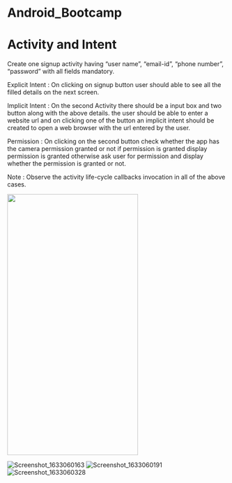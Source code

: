 # Android_Bootcamp
# Activity and Intent

Create one signup activity having “user name”, “email-id”, “phone number”, “password” with all fields mandatory. <br>

Explicit Intent : On clicking on signup button user should able to see all the filled details on the next screen. <br>

Implicit Intent : On the second Activity there should be a input box and two button along with the above details. the user should be able to enter a website url and on clicking one of the button an implicit intent should be created to open a web browser with the url entered by the user.<br>

Permission : On clicking on the second button check whether the app has the camera permission granted or not if permission is granted display permission is granted otherwise ask user for permission and display whether the permission is granted or not. <br>

Note : Observe the activity life-cycle callbacks invocation in all of the above cases.<br>

<img src="https://user-images.githubusercontent.com/42887995/135562947-48a04bb8-8bb4-435c-8459-6b62a97a74d3.png" width="300" height = "600">

<!-- ![Screenshot_1633060127](https://user-images.githubusercontent.com/42887995/135562947-48a04bb8-8bb4-435c-8459-6b62a97a74d3.png) -->
![Screenshot_1633060163](https://user-images.githubusercontent.com/42887995/135562953-c5496f40-52c0-4336-bc38-71b63be6be9a.png)
![Screenshot_1633060191](https://user-images.githubusercontent.com/42887995/135562963-06f704a1-a392-4be9-9de9-14c2f695dc0c.png)
![Screenshot_1633060328](https://user-images.githubusercontent.com/42887995/135562969-0b6fdcff-79e6-4c2e-ac2e-3b30cec0c6a8.png)

